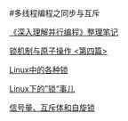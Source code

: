#多线程编程之同步与互斥

[《深入理解并行编程》整理笔记](http://www.jianshu.com/p/29b4b2da4bb5)

[锁机制与原子操作
<第四篇>](http://www.cnblogs.com/kissdodog/archive/2013/04/07/3003822.html)

[Linux中的各种锁](http://blog.csdn.net/shenwansangz/article/details/50450769)

[Linux下的”锁“事儿](http://www.cnblogs.com/tgycoder/p/5442040.html)

[信号量、互斥体和自旋锁](http://www.cnblogs.com/biyeymyhjob/archive/2012/07/21/2602015.html)

